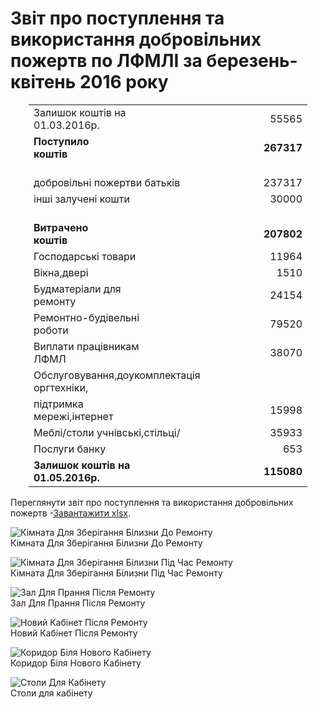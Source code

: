 # Звіт про поступлення та використання добровільних пожертв по ЛФМЛІ за березень-квітень 2016 року


<table border="0" cellpadding="0" cellspacing="0" style="width: 446px; margin-left: auto; margin-right: auto;"><colgroup><col width="64" span="5" /> <col width="126" /> </colgroup>
<tbody>
<tr height="25">
<td height="25" colspan="4" width="256">Залишок коштів на 01.03.2016р.</td>
<td width="64"></td>
<td class="xl65" align="right" width="126">55565</td>
</tr>
<tr height="25">
<td height="25" colspan="2"><strong>Поступило коштів </strong></td>
<td></td>
<td></td>
<td></td>
<td class="xl65" align="right"><strong>267317</strong></td>
</tr>
<tr height="20">
<td height="20"></td>
<td></td>
<td></td>
<td></td>
<td></td>
<td></td>
</tr>
<tr height="20">
<td height="20" colspan="4">добровільні пожертви батьків</td>
<td></td>
<td align="right">237317</td>
</tr>
<tr height="20">
<td height="20" colspan="3">інші залучені кошти</td>
<td></td>
<td></td>
<td align="right">30000</td>
</tr>
<tr height="20">
<td height="20"></td>
<td></td>
<td></td>
<td></td>
<td></td>
<td></td>
</tr>
<tr height="25">
<td height="25" colspan="2"><strong>Витрачено коштів</strong></td>
<td></td>
<td></td>
<td></td>
<td class="xl65" align="right"><strong>207802</strong></td>
</tr>
<tr height="20">
<td height="20" colspan="3">Господарські товари</td>
<td></td>
<td></td>
<td align="right">11964</td>
</tr>
<tr height="20">
<td height="20" colspan="2">Вікна,двері</td>
<td></td>
<td></td>
<td></td>
<td align="right">1510</td>
</tr>
<tr height="20">
<td height="20" colspan="3">Будматеріали для ремонту</td>
<td></td>
<td></td>
<td align="right">24154</td>
</tr>
<tr height="20">
<td height="20" colspan="3">Ремонтно-будівельні роботи</td>
<td></td>
<td></td>
<td align="right">79520</td>
</tr>
<tr height="20">
<td height="20" colspan="3">Виплати працівникам  ЛФМЛ</td>
<td></td>
<td></td>
<td align="right">38070</td>
</tr>
<tr height="20">
<td height="20" colspan="5">Обслуговування,доукомплектація оргтехніки,</td>
<td></td>
</tr>
<tr height="20">
<td height="20" colspan="3">підтримка мережі,інтернет</td>
<td></td>
<td></td>
<td align="right">15998</td>
</tr>
<tr height="20">
<td height="20" colspan="4">Меблі/столи учнівські,стільці/</td>
<td></td>
<td align="right">35933</td>
</tr>
<tr height="20">
<td height="20" colspan="2">Послуги банку</td>
<td></td>
<td></td>
<td></td>
<td align="right">653</td>
</tr>
<tr height="25">
<td height="25" colspan="4"><strong>Залишок коштів на 01.05.2016р.</strong></td>
<td></td>
<td class="xl65" align="right"><strong>115080</strong></td>
</tr>
</tbody>
</table>

Переглянути звіт про поступлення та використання добровільних пожертв -[Завантажити xlsx](/files/public_information/звіт-лфмл-березень-квітень-2016-року.xlsx).

![Кімната Для Зберігання Білизни До Ремонту](/images/public_information/кімната-для-зберігання-білизни-до-ремонту_500x283.jpg)  
Кімната Для Зберігання Білизни До Ремонту

![Кімната Для Зберігання Білизни Під Час Ремонту](/images/public_information/кімната-для-зберігання-білизни-під-час-ремонту_500x885.jpg)  
Кімната Для Зберігання Білизни Під Час Ремонту

![Зал Для Прання Після Ремонту](/images/public_information/зал-для-прання-після-ремонту_500x885.jpg)  
Зал Для Прання Після Ремонту

![Новий Кабінет Після Ремонту](/images/public_information/новий-кабінет-після-ремонту_500x283.jpg)  
Новий Кабінет Після Ремонту

![Коридор Біля Нового Кабінету](/images/public_information/коридор-біля-нового-кабінету_500x885.jpg)  
Коридор Біля Нового Кабінету

![Столи Для Кабінету](/images/public_information/столи-для-кабінету_500x283.jpg)  
Столи для кабінету
